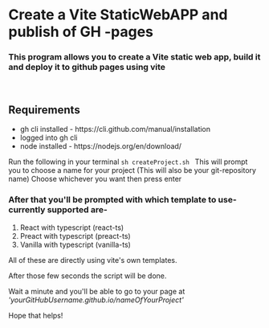 # Create a Vite StaticWebAPP and publish of GH -pages


### This program allows you to create a Vite static web app, build it and deploy it to github pages using vite 
<br>

## Requirements
<ul>
    <li>gh cli installed - https://cli.github.com/manual/installation</li>
    <li>logged into gh cli</li>
    <li>node installed - https://nodejs.org/en/download/</li>
</ul>


Run the following in your terminal ```sh createProject.sh ```
This will prompt you to choose a name for your project (This will also be your git-repository name) Choose whichever you want then press enter <br/>
### After that you'll be prompted with which template to use- currently supported are-<br/>
<ol>
    <li>React with typescript (react-ts)</li>
    <li>Preact with typescript (preact-ts)</li>
    <li>Vanilla with typescript (vanilla-ts)</li>
</ol>

All of these are directly using vite's own templates.

After those few seconds the script will be done.

Wait a minute and you'll be able to go to your page at *'yourGitHubUsername.github.io/nameOfYourProject'*

Hope that helps!